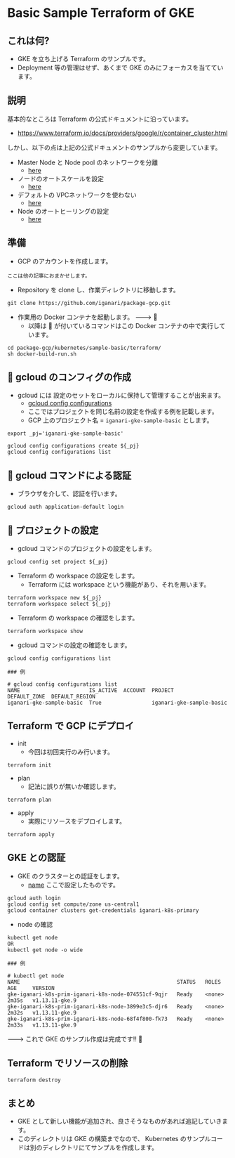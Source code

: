 # Basic Sample Terraform of GKE

## これは何?

+ GKE を立ち上げる Terraform のサンプルです。
+ Deployment 等の管理はせず、あくまで GKE のみにフォーカスを当てています。

## 説明

基本的なところは Terraform の公式ドキュメントに沿っています。

+ https://www.terraform.io/docs/providers/google/r/container_cluster.html

しかし、以下の点は上記の公式ドキュメントのサンプルから変更しています。

+ Master Node と Node pool のネットワークを分離
  + [here](container_cluster.tf#L20-L21)
+ ノードのオートスケールを設定
  + [here](container_node_pool.tf#L11-L15)
+ デフォルトの VPCネットワークを使わない
  + [here](compute_network.tf)
+ Node のオートヒーリングの設定
  + [here](container_node_pool.tf#L17-L19)


## 準備

+ GCP のアカウントを作成します。

```
ここは他の記事におまかせします。
```

+ Repository を clone し、作業ディレクトリに移動します。

```
git clone https://github.com/iganari/package-gcp.git
```

+ 作業用の Docker コンテナを起動します。 ---> :whale:
  + 以降は :whale: が付いているコマンドはこの Docker コンテナの中で実行しています。

```
cd package-gcp/kubernetes/sample-basic/terraform/
sh docker-build-run.sh
```

## :whale: gcloud のコンフィグの作成

+ gcloud には 設定のセットをローカルに保持して管理することが出来ます。
  + [gcloud config configurations ](https://cloud.google.com/sdk/gcloud/reference/config/configurations/)
  + ここではプロジェクトを同じ名前の設定を作成する例を記載します。
  + GCP 上のプロジェクト名 = `iganari-gke-sample-basic` とします。

```
export _pj='iganari-gke-sample-basic'

gcloud config configurations create ${_pj}
gcloud config configurations list
```

## :whale: gcloud コマンドによる認証

+ ブラウザを介して、認証を行います。

```
gcloud auth application-default login
```

## :whale: プロジェクトの設定

+ gcloud コマンドのプロジェクトの設定をします。

```
gcloud config set project ${_pj}
```

+ Terraform の workspace の設定をします。
  + Terraform には workspace という機能があり、それを用います。

```
terraform workspace new ${_pj}
terraform workspace select ${_pj}
```

+ Terraform の workspace の確認をします。

```
terraform workspace show
```

+ gcloud コマンドの設定の確認をします。

```
gcloud config configurations list
```
```
### 例

# gcloud config configurations list
NAME                      IS_ACTIVE  ACCOUNT  PROJECT                   DEFAULT_ZONE  DEFAULT_REGION
iganari-gke-sample-basic  True                iganari-gke-sample-basic
```

## Terraform で GCP にデプロイ

+ init
  + 今回は初回実行のみ行います。

```
terraform init
```

+ plan
  + 記法に誤りが無いか確認します。

```
terraform plan
```

+ apply
  + 実際にリソースをデプロイします。

```
terraform apply
```

## GKE との認証

+ GKE のクラスターとの認証をします。
  + [name](container_cluster.tf#L5) ここで設定したものです。

```
gcloud auth login
gcloud config set compute/zone us-central1
gcloud container clusters get-credentials iganari-k8s-primary
```

+ node の確認

```
kubectl get node
OR
kubectl get node -o wide
```
```
### 例

# kubectl get node
NAME                                                  STATUS   ROLES    AGE     VERSION
gke-iganari-k8s-prim-iganari-k8s-node-074551cf-9qjr   Ready    <none>   2m35s   v1.13.11-gke.9
gke-iganari-k8s-prim-iganari-k8s-node-3899e3c5-djr6   Ready    <none>   2m32s   v1.13.11-gke.9
gke-iganari-k8s-prim-iganari-k8s-node-68f4f800-fk73   Ready    <none>   2m33s   v1.13.11-gke.9
```

---> これで GKE のサンプル作成は完成です!! 🙌

## Terraform でリソースの削除

```
terraform destroy
```

## まとめ

+ GKE として新しい機能が追加され、良さそうなものがあれば追記していきます。
+ このディレクトリは GKE の構築までなので、 Kubernetes のサンプルコードは別のディレクトリにてサンプルを作成します。 
